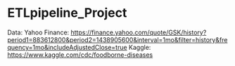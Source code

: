 # ETLpipeline_Project

Data: 
Yahoo Finance: https://finance.yahoo.com/quote/GSK/history?period1=883612800&period2=1438905600&interval=1mo&filter=history&frequency=1mo&includeAdjustedClose=true
Kaggle: https://www.kaggle.com/cdc/foodborne-diseases
